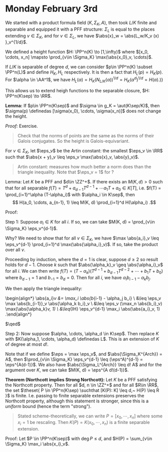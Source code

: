 # Monday February 3rd

We started with a product formula field $(K, \Sigma_K, A)$, then took $L/K$ finite and separable and equipped it with a PFF structure:
$\Sigma_L$ is equal to the places extending $v\in \Sigma_K$, and for $v\in \Sigma_L$, we have $\abs{x}_w = \abs{L_w/K_v (x)  }_v^{1/d}$.

We defined a height function $H: \PP^n(K) \to [1,\infty)$ where $[x_0, \cdots, x_n] \mapsto \prod_{v\in \Sigma_K} \max(\abs{x_0}_v, \cdots)$.

If $L/K$ is separable of degree $d$, we can consider $p\in \PP^n(K) \subset \PP^n(L)$ and define $H_K, H_L$ respectively.
It is then a fact that $H_L(p) = H_K(p)$.
For $\alpha \in \AA^1$, we have $H_L(\alpha) = H_K(N_{L/K}(\alpha))^{1/d} = H_K(\alpha^d)^{1/d} = H(\alpha)$.)}

This allows us to extend heigh functions to the separable closure, $H: \PP^n(K\sep) \to \RR$.

**Lemma:**
If $p\in \PP^n(K\sep)$ and $\sigma \in g_K = \aut(K\sep/K)$, then $\sigma(p) \definedas [\sigma(x_0), \cdots, \sigma(x_n)]$ does not change the height.

*Proof:*
Exercise.

> Check that the norms of points are the same as the norms of their Galois conjugates.
> So the height is Galois-equivariant.



For $v\in \Sigma_K$, let $\eps_v$ be the Artin constant: the smallest $\eps_v \in \RR$ such that $\abs{x + y}_v \leq \eps_v \max(\abs{x}_v, \abs{y}_v)$.

> Artin constant: measures how much better a norm does than the triangle inequality.
> Note that $\eps_v = 1$ for ?

Lemma:
Let $K$ be a PFF and $d\in \ZZ^+$.
If there exists an $M(K, d) > 0$ such that for all separable $f(T) = T^d + a_{d-1}T^{d-1} + \cdots a_1 T + a_0 \in K[T]$, i.e. $f(T) = \prod_{i=1}^\alpha (T-\alpha_i)$ with $\alpha_i \in K\sep$, then 
$$
H(a_0, \cdots, a_{n-1}, 1) \leq M(K, d) \prod_{i=1}^d H(\alpha_i)
.$$

Proof:

Step 1:
Suppose $\alpha_i \in K$ for all $i$.
If so, we can take $M(K, d) = \prod_{v\in \Sigma_K} \eps_v^{d-1}$.

Why?
We need to show that for all $v\in \Sigma_K$, we have $\max \abs{a_i}_v \leq \eps_v^{d-1} \prod_{i=1}^d \max(\abs{\alpha_i}_v)$.
If so, take the product over all $v$.

Proceeding by induction, where the $d=1$ is clear, suppose $d\geq 2$ so result holds for $d-1$.
Choose $k$ such that $\abs{\alpha_k}_v \geq \abs{\alpha_i}_v$ for all $i$.
We can then write $f(T) = (T-\alpha_k)( T^{d-1} + b_{d-1}T^{d-2} + \cdots + b_1 T + b_0 )$ where $b_{d-1} = 1$ and $b_{-1} = b_d = 0$.
Then for all $i$, we have $\alpha_i b_{i-1} - \alpha_k b_j$.

We then apply the triangle inequality:

\begin{align*}
\abs{a_i}_v 
&= \max_i \abs{b_{i-1} - \alpha_j b_i} \\
&\leq \eps_v  \max \abs{b_{i-1}}_v \abs{\alpha_k b_i}_v \\
&\leq \eps_v (\max_n \abs{b_i}_v) \max(\abs{\alpha_k}_v, 1) \\
&\leq_{IH} \eps_v^{d-1} \max_i \abs(\abs{a_i}_v, 1)
.\end{align*}

$\qed$

Step 2:
Now suppose $\alpha, \cdots, \alpha_d \in K\sep$.
Then replace $K$ with $K(\alpha_1, \cdots, \alpha_d) \definedas L$.
This is an extension of $K$ of degree at most $d!$.

Note that if we define $\eps = \max \eps_v$, and $\abs{\Sigma_K^{Arch}} = A$, then $\prod_{v\in \Sigma_K} \eps_v^{d-1} \leq (\eps^A)^{d-1} = \eps^{A(d-1)}$.
We also have $\abs{\Sigma_L^{Arch}} \leq d! A$ and for the argument over $K$, we can take $M(K, d) = \eps^{A d!(d-1)}$.

**Theorem (Northcott implies Strong Northcott):**
Let $K$ be a PFF satisfying the Northcott property.
Then for all $d, n \in \ZZ^+$ and for all $R\in \RR$, the set $\theset{ P \in \PP^n(K\sep) \suchthat [K(P): K] \leq d,~ H(P) \leq R  }$ is finite.
I.e. passing to finite separable extensions preserves the Northcott property, although this statement is stronger, since this is a *uniform* bound (hence the term "strong").

> Stated scheme-theoretically, we can write $P = [x_0, \cdots, x_n]$ where some $x_i = 1$ be rescaling.
> Then $K(P) = K(x_0, \cdots, x_n)$ is a finite separable extension.

Proof:
Let $P \in \PP^n(K\sep)$ with $\deg P \leq d$, and $H(P) = \sum_{v\in \Sigma_K} \max_i \abs{x_i}_v$.

